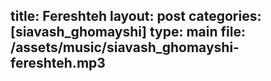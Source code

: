 title: Fereshteh
layout: post
categories: [siavash_ghomayshi]
type: main
file: /assets/music/siavash_ghomayshi-fereshteh.mp3
---